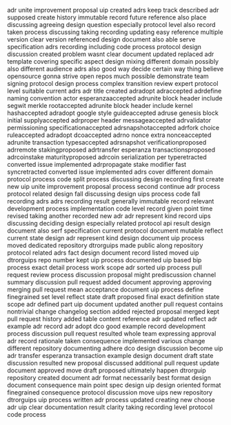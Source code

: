 adr unite improvement proposal uip created adrs keep track described adr supposed create history immutable record future reference also place discussing agreeing design question especially protocol level also record taken process discussing taking recording updating easy reference multiple version clear version referenced design document also able serve specification adrs recording including code process protocol design discussion created problem wasnt clear document updated replaced adr template covering specific aspect design mixing different domain possibly also different audience adrs also good way decide certain way thing believe opensource gonna strive open repos much possible demonstrate team signing protocol design process complex transition review expert protocol level suitable current adrs adr title created adradopt adraccepted adrdefine naming convention actor esperanzaaccepted adrunite block header include segwit merkle rootaccepted adrunite block header include kernel hashaccepted adradopt google style guideaccepted adruse genesis block initial supplyaccepted adrproper header messageaccepted adrvalidator permissioning specificationaccepted adrsnapshotaccepted adrfork choice ruleaccepted adradopt dcoaccepted adrno nonce extra nonceaccepted adrunite transaction typesaccepted adrsnapshot verificationproposed adrremote stakingproposed adrtransfer esperanza transactionsproposed adrcoinstake maturityproposed adrcoin serialization per typeretracted converted issue implemented adrpropagate stake modifier fast syncretracted converted issue implemented adrs cover different domain protocol process code split process discussing design recording first create new uip unite improvement proposal process second continue adr process protocol related design fall discussing design uips process code fall recording adrs adrs recording result generally immutable record relevant development process implementation code level record given point time revised taking another recorded new adr adr represent kind record uips discussing deciding design especially related protocol api result design document also serf specification current protocol document mutable reflect current state design adr represent kind design document uip process moved dedicated repository dtrorguips made public along repository protocol related adrs fact design document record listed moved uip dtrorguips repo number kept uip process documented uip based bip process exact detail process work scope adr sorted uip process pull request review process discussion proposal might prediscussion channel summary discussion pull request added document approving approving merging pull request mean acceptance document uip process define finegrained set level reflect state draft proposed final exact definition state scope adr defined part uip document updated another pull request contains nontrivial change changelog section added rejected proposal merged kept pull request history added table content reference adr updated reflect adr example adr record adr adopt dco good example record development process discussion pull request resulted whole team expressing approval adr record rationale taken consequence implemented various change different repository documenting adhere dco design discussion become uip adr transfer esperanza transaction example design document draft state discussion resulted new proposal discussed additional pull request update document approved move draft proposed ultimately happen dtrorguip repository created document adr format necessarily best format design document consequence main point spec design uip design oriented format finegrained consequence protocol discussion move uips new repository dtrorguips uip process written adr process updated creating new choose adr uip clear documentation result clarity taking recording level protocol code process